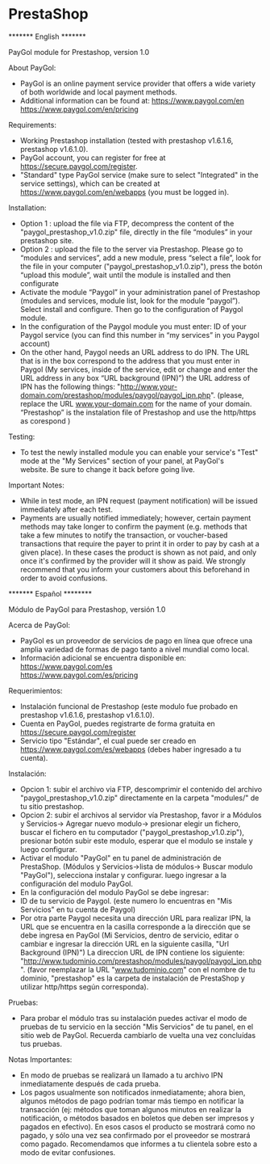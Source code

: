 # PrestaShop
******* English *******

PayGol module for Prestashop, version 1.0

About PayGol:

- PayGol is an online payment service provider that offers a wide variety of both worldwide and local payment methods.
- Additional information can be found at:
  https://www.paygol.com/en  
  https://www.paygol.com/en/pricing
    
Requirements:

- Working Prestashop installation (tested with prestashop v1.6.1.6, prestashop v1.6.1.0).
- PayGol account, you can register for free at https://secure.paygol.com/register.
- "Standard" type PayGol service (make sure to select "Integrated" in the service settings), which can be created at 
  https://www.paygol.com/en/webapps (you must be logged in).  

   
Installation:

- Option 1 : upload the file  via FTP, decompress the content of the "paygol_prestashop_v1.0.zip" file, directly in the file “modules” in your prestashop site.
- Option 2 : upload the file to the server via Prestashop.  Please go to “modules and services”, add a new module, press “select a file”,  look for  the file in your computer  ("paygol_prestashop_v1.0.zip"), press the botón “upload this module”, wait until the module is installed and then configurate
- Activate the module “Paygol” in your administration panel of Prestashop (modules and services,  module list, look for the module  “paygol”).  Select install and configure.  Then go to the configuration of Paygol module.
- In the configuration of  the Paygol module you must enter:  ID of your Paygol service (you can find this number in “my services” in you Paygol account)
- On the other hand, Paygol needs an URL  address to do IPN.  The URL that is in the box correspond to the address that you must enter in Paygol (My services, inside of the service, edit or change and enter the URL address in any box “URL background (IPN)”)
  the URL address of IPN has the following things: "http://www.your-domain.com/prestashop/modules/paygol/paygol_ipn.php". (please, replace  the URL www.your-domain.com for the name of your domain.  “Prestashop” is the instalation file of Prestashop and use the http/https as corespond )

  
Testing:

- To test the newly installed module you can enable your service's "Test" mode at the "My Services" section of your panel, 
  at PayGol's website. Be sure to change it back before going live.

  
Important Notes:

- While in test mode, an IPN request (payment notification) will be issued immediately after each test.
- Payments are usually notified immediately; however, certain payment methods may take longer to confirm the payment 
  (e.g. methods that take a few minutes to notify the transaction, or voucher-based transactions that require the payer 
  to print it in order to pay by cash at a given place). In these cases the product is shown as not paid, and only 
  once it's confirmed by the provider will it show as paid. We strongly recommend that you inform your customers about this 
  beforehand in order to avoid confusions.


******* Español ********

Módulo de PayGol para Prestashop, versión 1.0


Acerca de PayGol:

- PayGol es un proveedor de servicios de pago en línea que ofrece una amplia variedad de formas de pago tanto a nivel mundial como local.
- Información adicional se encuentra disponible en:
  https://www.paygol.com/es  
  https://www.paygol.com/es/pricing  

  
Requerimientos:

- Instalación funcional de Prestashop (este modulo fue probado en prestashop v1.6.1.6, prestashop v1.6.1.0).
- Cuenta en PayGol, puedes registrarte de forma gratuita en https://secure.paygol.com/register 
- Servicio tipo "Estándar", el cual puede ser creado en https://www.paygol.com/es/webapps (debes haber ingresado a tu cuenta).
  

Instalación:

- Opcion 1: subir el archivo via FTP, descomprimir el contenido del archivo "paygol_prestashop_v1.0.zip" directamente en la carpeta "modules/" de tu sitio prestashop.
- Opcion 2: subir el archivos al servidor vía Prestashop, favor ir a Módulos y Servicios-> Agregar nuevo modulo-> presionar elegir un fichero, buscar el fichero en tu
  computador ("paygol_prestashop_v1.0.zip"), presionar botón subir este modulo, esperar que el modulo se instale y luego configurar.
- Activar el modulo "PayGol" en tu panel de administración de PrestaShop. (Módulos y Servicios->lista de módulos-> Buscar modulo "PayGol"), selecciona instalar y configurar.
  luego ingresar a la configuración del modulo PayGol.
- En la configuración del modulo PayGol se debe ingresar:
- ID de tu servicio de Paygol. (este numero lo encuentras en "Mis Servicios" en tu cuenta de Paygol)
- Por otra parte Paygol necesita una dirección URL para realizar IPN, la URL que se encuentra en la casilla corresponde a la dirección que se debe ingresa en PayGol
  (Mi Servicios, dentro de servicio,  editar o cambiar e ingresar la dirección URL en la siguiente casilla, "Url Background (IPN)")
  La direccion URL de IPN contiene los siguiente: "http://www.tudominio.com/prestashop/modules/paygol/paygol_ipn.php".
  (favor reemplazar  la URL "www.tudominio.com" con el nombre de tu dominio, "prestashop" es la carpeta de instalación de PrestaShop y utilizar http/https según corresponda).

  
Pruebas:

- Para probar el módulo tras su instalación puedes activar el modo de pruebas de tu servicio en la sección "Mis Servicios" 
  de tu panel, en el sitio web de PayGol. Recuerda cambiarlo de vuelta una vez concluídas tus pruebas.


Notas Importantes:

- En modo de pruebas se realizará un llamado a tu archivo IPN inmediatamente después de cada prueba.
- Los pagos usualmente son notificados inmediatamente; ahora bien, algunos métodos de pago podrían tomar más tiempo en notificar 
  la transacción (ej: métodos que toman algunos minutos en realizar la notificación, o métodos basados en boletos que deben ser 
  impresos y pagados en efectivo). En esos casos el producto se mostrará como no pagado, y sólo una vez sea confirmado por el 
  proveedor se mostrará como pagado. Recomendamos que informes a tu clientela sobre esto a modo de evitar confusiones.   

